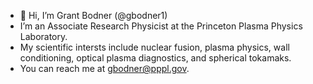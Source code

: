 - 👋 Hi, I’m Grant Bodner (@gbodner1)
- I’m an Associate Research Physicist at the Princeton Plasma Physics Laboratory.
- My scientific intersts include nuclear fusion, plasma physics, wall conditioning, optical plasma diagnostics, and spherical tokamaks.
- You can reach me at gbodner@pppl.gov.
